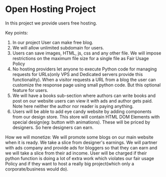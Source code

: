 # Open Hosting Project


In this project we provide users free hosting.

Key points: 
1. In our project User can make free blog. 
2. We will allow unlimited subdomain for users.
3. Users can save images, HTML, js, css and any other file. We will impose restrictions on the maximum file size for a single file as Fair Usage Policy
4. No hosting providers let anyone to execute Python code for managing requests for URLs(only VPS and Dedicated servers provide this functionality). When a visitor requests a URL from a blog the user can customize the response page using small python code. But this optional feature for users.
5. We will have a books sub-section where authors can write books and post on our website users can view it with ads and author gets paid. Note here neither the author nor reader is paying anything.
6. Users will be able to add eye candy website by adding components from our design store. This store will contain HTML DOM Elements with special design(eg: button with animations). These will be priced by designers. So here designers can earn.

How we will monetize:
We will promote some blogs on our main website when it is ready.
We take a slice from designer's earnings.
We will partner with ads  company and provide ads for bloggers so that they can earn and we will take a slice from their ad income.
User will be charged if their python function is doing a lot of extra work which violates our fair usage Policy and if they want to host a really big project(which only a corporate/business would do).